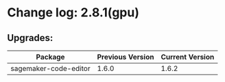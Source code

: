 # Change log: 2.8.1(gpu)

## Upgrades: 

Package | Previous Version | Current Version
---|---|---
sagemaker-code-editor|1.6.0|1.6.2
